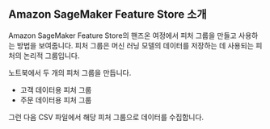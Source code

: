 ## Amazon SageMaker Feature Store 소개

Amazon SageMaker Feature Store의 핸즈온 여정에서 피처 그룹을 만들고 사용하는 방법을 보여줍니다. 피처 그룹은 머신 러닝 모델의 데이터를 저장하는 데 사용되는 피처의 논리적 그룹입니다.

노트북에서 두 개의 피처 그룹을 만듭니다.

* 고객 데이터용 피처 그룹
* 주문 데이터용 피처 그룹

그런 다음 CSV 파일에서 해당 피처 그룹으로 데이터를 수집합니다.